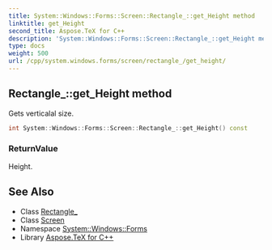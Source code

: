 ```yaml
---
title: System::Windows::Forms::Screen::Rectangle_::get_Height method
linktitle: get_Height
second_title: Aspose.TeX for C++
description: 'System::Windows::Forms::Screen::Rectangle_::get_Height method. Gets verticalal size in C++.'
type: docs
weight: 500
url: /cpp/system.windows.forms/screen/rectangle_/get_height/
---
```

## Rectangle_::get_Height method


Gets verticalal size.

```cpp
int System::Windows::Forms::Screen::Rectangle_::get_Height() const
```


### ReturnValue

Height.

## See Also

* Class [Rectangle_](../)
* Class [Screen](../../)
* Namespace [System::Windows::Forms](../../../)
* Library [Aspose.TeX for C++](../../../../)
